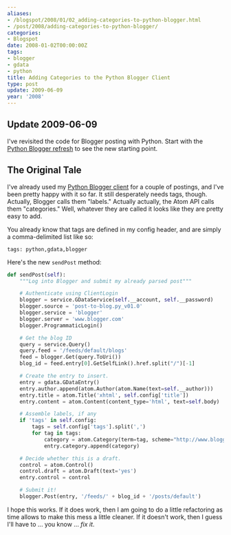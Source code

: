 ```yaml
---
aliases:
- /blogspot/2008/01/02_adding-categories-to-python-blogger.html
- /post/2008/adding-categories-to-python-blogger/
categories:
- Blogspot
date: 2008-01-02T00:00:00Z
tags:
- blogger
- gdata
- python
title: Adding Categories to the Python Blogger Client
type: post
update: 2009-06-09
year: '2008'
---
```

[Python Blogger refresh]: /post/2009/python-blogger-refresh-part-1/

## Update 2009-06-09

I've revisited the code for Blogger posting with Python. Start with the [Python Blogger refresh][] to see the new starting point.
<!--more-->

<h2>The Original Tale</h2>

[Python Blogger client]: /post/2007/python-loves-blogger/

I've already used my [Python Blogger client][] for a couple
of postings, and I've been pretty happy with it so far. It still desperately needs
tags, though. Actually, Blogger calls them "labels." Actually actually, the Atom API calls
them "categories." Well, whatever they are called it looks like they are pretty easy to add.

You already know that tags are defined in my config header, and are simply a comma-delimited list like so:

    tags: python,gdata,blogger

Here's the new `sendPost` method:

``` python
def sendPost(self):
    """Log into Blogger and submit my already parsed post"""

    # Authenticate using ClientLogin
    blogger = service.GDataService(self.__account, self.__password)
    blogger.source = 'post-to-blog.py_v01.0'
    blogger.service = 'blogger'
    blogger.server = 'www.blogger.com'
    blogger.ProgrammaticLogin()

    # Get the blog ID
    query = service.Query()
    query.feed = '/feeds/default/blogs'
    feed = blogger.Get(query.ToUri())
    blog_id = feed.entry[0].GetSelfLink().href.split("/")[-1]

    # Create the entry to insert.
    entry = gdata.GDataEntry()
    entry.author.append(atom.Author(atom.Name(text=self.__author)))
    entry.title = atom.Title('xhtml', self.config['title'])
    entry.content = atom.Content(content_type='html', text=self.body)

    # Assemble labels, if any
    if 'tags' in self.config:
        tags = self.config['tags'].split(',')
        for tag in tags:
            category = atom.Category(term=tag, scheme="http://www.blogger.com/atom/ns#")
            entry.category.append(category)

    # Decide whether this is a draft.
    control = atom.Control()
    control.draft = atom.Draft(text='yes')
    entry.control = control

    # Submit it!
    blogger.Post(entry, '/feeds/' + blog_id + '/posts/default')
```

I hope this works. If it does work, then I am going to do a little refactoring
 as time allows to make this mess a little cleaner. If it doesn't work, then I
 guess I'll have to ... you know ... *fix it*.
